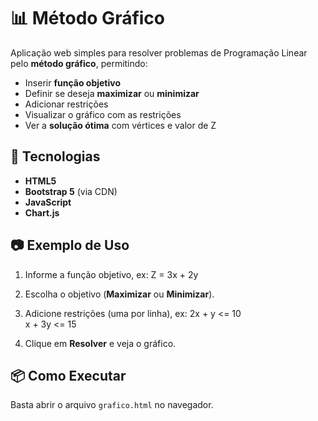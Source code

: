 # 📊 Método Gráfico

Aplicação web simples para resolver problemas de Programação Linear pelo **método gráfico**, permitindo:
- Inserir **função objetivo**
- Definir se deseja **maximizar** ou **minimizar**
- Adicionar restrições
- Visualizar o gráfico com as restrições
- Ver a **solução ótima** com vértices e valor de Z

## 🚀 Tecnologias
- **HTML5**
- **Bootstrap 5** (via CDN)
- **JavaScript**
- **Chart.js**

## 📷 Exemplo de Uso
1. Informe a função objetivo, ex:
    Z = 3x + 2y

2. Escolha o objetivo (**Maximizar** ou **Minimizar**).
3. Adicione restrições (uma por linha), ex:
   2x + y <= 10  
   x + 3y <= 15
   
4. Clique em **Resolver** e veja o gráfico.

## 📦 Como Executar
Basta abrir o arquivo `grafico.html` no navegador.

